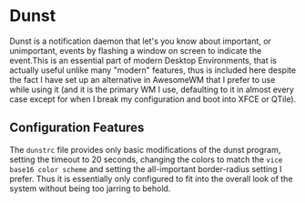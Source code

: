# Dunst

Dunst is a notification daemon that let's you know about important, or unimportant, events by flashing a window on screen to indicate the event.This is an essential part of modern Desktop Environments, that is actually useful unlike many "modern" features, thus is included here despite the fact I have set up an alternative in AwesomeWM that I prefer to use while using it (and it is the primary WM I use, defaulting to it in almost every case except for when I break my configuration and boot into XFCE or QTile).

## Configuration Features

The `dunstrc` file provides only basic modifications of the dunst program, setting the timeout to 20 seconds, changing the colors to match the `vice base16 color scheme` and setting the all-important border-radius setting I prefer. Thus it is essentially only configured to fit into the overall look of the system without being too jarring to behold.
